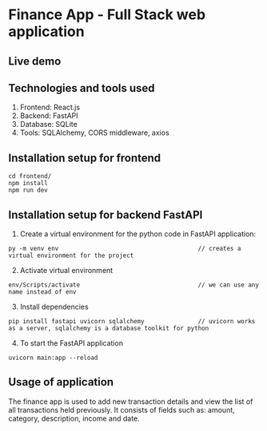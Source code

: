 # Finance App - Full Stack web application

## Live demo


## Technologies and tools used
1.  Frontend: React.js
2.  Backend: FastAPI
3.  Database: SQLite
4.  Tools: SQLAlchemy, CORS middleware, axios

## Installation setup for frontend
```
cd frontend/
npm install
npm run dev
```

## Installation setup for backend FastAPI
1.  Create a virtual environment for the python code in FastAPI application:
```
py -m venv env                                       // creates a virtual environment for the project
```
2.  Activate virtual environment
```
env/Scripts/activate                                 // we can use any name instead of env
```
3.  Install dependencies
```
pip install fastapi uvicorn sqlalchemy               // uvicorn works as a server, sqlalchemy is a database toolkit for python
```
4.  To start the FastAPI application
```
uvicorn main:app --reload
```

## Usage of application
The finance app is used to add new transaction details and view the list of all transactions held previously. It consists of fields such as: amount, category, description, income and date.
